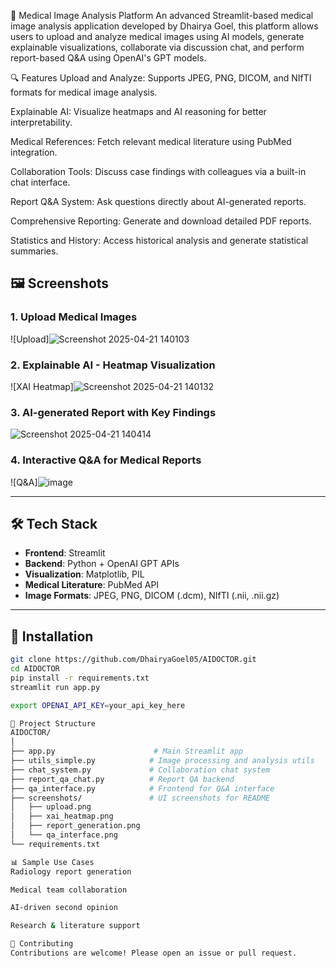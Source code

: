 🏥 Medical Image Analysis Platform
An advanced Streamlit-based medical image analysis application developed by Dhairya Goel, this platform allows users to upload and analyze medical images using AI models, generate explainable visualizations, collaborate via discussion chat, and perform report-based Q&A using OpenAI's GPT models.

🔍 Features
Upload and Analyze: Supports JPEG, PNG, DICOM, and NIfTI formats for medical image analysis.

Explainable AI: Visualize heatmaps and AI reasoning for better interpretability.

Medical References: Fetch relevant medical literature using PubMed integration.

Collaboration Tools: Discuss case findings with colleagues via a built-in chat interface.

Report Q&A System: Ask questions directly about AI-generated reports.

Comprehensive Reporting: Generate and download detailed PDF reports.

Statistics and History: Access historical analysis and generate statistical summaries.

## 🖼️ Screenshots

### 1. Upload Medical Images  
![Upload]![Screenshot 2025-04-21 140103](https://github.com/user-attachments/assets/dac22bce-7611-448c-a576-99ded9be4720)


### 2. Explainable AI - Heatmap Visualization  
![XAI Heatmap]![Screenshot 2025-04-21 140132](https://github.com/user-attachments/assets/67eaa41a-746f-44c7-8337-c1ae4a52fcf9)


### 3. AI-generated Report with Key Findings  
![Screenshot 2025-04-21 140414](https://github.com/user-attachments/assets/ac351cee-ca68-4942-9bce-fd477256fb60)


### 4. Interactive Q&A for Medical Reports  
![Q&A]![image](https://github.com/user-attachments/assets/8341baee-2a06-4aca-a32e-6e14ba7471a6)


---

## 🛠️ Tech Stack

- **Frontend**: Streamlit
- **Backend**: Python + OpenAI GPT APIs
- **Visualization**: Matplotlib, PIL
- **Medical Literature**: PubMed API
- **Image Formats**: JPEG, PNG, DICOM (.dcm), NIfTI (.nii, .nii.gz)

---

## 🔧 Installation

```bash
git clone https://github.com/DhairyaGoel05/AIDOCTOR.git
cd AIDOCTOR
pip install -r requirements.txt
streamlit run app.py

export OPENAI_API_KEY=your_api_key_here

📁 Project Structure
AIDOCTOR/
│
├── app.py                      # Main Streamlit app
├── utils_simple.py            # Image processing and analysis utils
├── chat_system.py             # Collaboration chat system
├── report_qa_chat.py          # Report QA backend
├── qa_interface.py            # Frontend for Q&A interface
├── screenshots/               # UI screenshots for README
│   ├── upload.png
│   ├── xai_heatmap.png
│   ├── report_generation.png
│   └── qa_interface.png
└── requirements.txt

📊 Sample Use Cases
Radiology report generation

Medical team collaboration

AI-driven second opinion

Research & literature support

🤝 Contributing
Contributions are welcome! Please open an issue or pull request.

